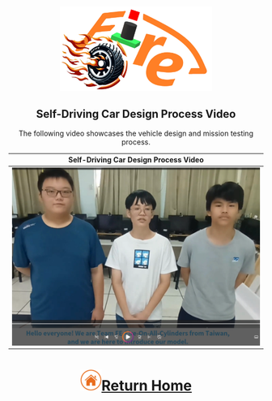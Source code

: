<div align="center"><img src="../../other/img/logo.png" width="300" alt=" logo"></div>

## <div align="center">Self-Driving Car Design Process Video </div> 
<div align="center">
The following video showcases the vehicle design and mission testing process.


   |Self-Driving Car Design Process Video|
   |:----:|
   |[![Self-Driving Car Design Process Video](./img/Self-Driving-Car-Design-Process-Video.png)](https://youtu.be/b1m6GyCKgNg "Self-Driving Car Design Process Video")|
</div>

# <div align="center">![HOME](../../other/img/home.png)[Return Home](../../)</div>  


